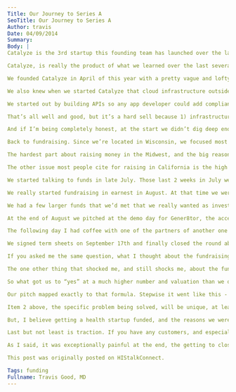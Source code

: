 ```yaml
---
Title: Our Journey to Series A
SeoTitle: Our Journey to Series A
Author: travis
Date: 04/09/2014
Summary: 
Body: |
Catalyze is the 3rd startup this founding team has launched over the last several years. The first, AccessMobile, ended up focused on global health with paying customers in Africa but without a truly scalable business model. The second startup, Share.MD, was focused on physician collaboration, profiles, education, and communications; we pitched at Health 2.0, had pilots at 3 academic centers and many, many discussions on Sand Hill Road in Palo Alto with “interested” investors before ultimately deciding that we were creating something that we weren’t positioned to distribute and solving a problem we weren’t passionate enough about.

Catalyze, is really the product of what we learned over the last several years in our previous startups and through a countless number of discussions with people in the industry. Yes, Catalyze is a new venture; but, we started it with the benefit of learnings from an infinite number of mistakes over the last few years. I wouldn’t call it a pivot, but it’s not a totally “new” idea either. Ironically, many of the things we are building and selling now are things that we wish we had with our previous startups. They are the cloud-based services that would have made it much faster and easier to launch those other startups. We saw this opportunity, and discussed it, over the last several years but didn’t pursue it until last spring.

We founded Catalyze in April of this year with a pretty vague and lofty goal - to simplify the process of building modern health technology. We knew the major challenges we’d personally encountered in building health apps, namely around cloud-based compliance/security and data (access, models, interfaces), were areas we were targeting. We basically set out to build the compliant infrastructure that we wish we had in our previous startups. And have tons of ideas for apps and solutions we want to build on our infrastructure in time.

We also knew when we started Catalyze that cloud infrastructure outside of healthcare had been created to provide specific tools for mobile and web developers, and those tools had been very successful; so we had good analogs and comparables (more on this later) when we started.

We started out by building APIs so any app developer could add compliant cloud services (users, authentication, access controls, file and custom object storage, structured patient data storage mapped to existing exchange standards, PHI-flagging) without touching a server or database. We currently provide developers with hosted infrastructure including end-to-end encryption, complete redundancy, dedicated encrypted logging (who accessed what and when and from what source), uptime monitoring, disaster recovery, archiving, and proactive correction of issues. And we provide all of this in an environment that has undergone a 3rd party HIPAA assessment, meaning we follow all aspects of HIPAA - technical, policy, and administrative. There are major differences between us and other compliant hosting providers, but that’s not the point of this post.

That’s all well and good, but it’s a hard sell because 1) infrastructure doesn’t demo well, 2) most investors outside of the bay area (at least the ones we talked to) don’t understand technology well enough to understand and appreciate different layers of infrastructure, and 3) health tech is a bit like a black box to a lot of investors once you say “no, we’re not an EMR” (this is pretty legitimate given the lack of good comparisons other than things like iTriage and maybe ZocDoc and HealthTap). Selling a platform, whether to investors or customers, is hard. It’s great if your successful but it’s a hard thing to sell when you’re getting started. Our experience with large funds was that the healthcare people mostly knew life sciences (meds and devices) and the technical people didn’t really know healthcare. This wasn’t universally true, but it seemed like a major challenge for health IT startups that don’t fit nicely in a predefined bucket. There are funds and firms that are focused on health IT, but there are lots of others that don’t have that experience yet.

And if I’m being completely honest, at the start we didn’t dig deep enough into the specifics of the solutions and apps we were enabling, so we didn’t have concrete or tangible apps in mind at the start. That’s changed a lot as we’ve discovered early enterprise customers are very interested in engagement, or more broadly digital engagement strategy, and the technology to accomplish that strategy. Digital patient or member engagement is at least a little more specific than just “health apps”. And from that specificity some very targeted admin functionality, data access and analytics capabilities, and dashboards fall out pretty fast; all of those things are much easier to demo and sell to customers and to investors.

Back to fundraising. Since we’re located in Wisconsin, we focused most of our investment efforts in the Midwest, and met probably every fund and angel group from Chicago to Minneapolis. We met and spoke with others, both large and small, in Nashville, Boston, Los Angeles, Austin, Florida, New York, Ohio, Nebraska, and Palo Alto. I don’t have the exact number of funds we talked to but it was probably 35-40, and at least that number of angel investors. I genuinely liked probably 95% of the investors I met. Even when saying “no” most of them were very courteous and thoughtful about it. Some investors knew almost nothing about healthcare, others knew a lot; but, I discovered that knowing healthcare wasn’t necessary to ask good questions and provide good feedback.

The hardest part about raising money in the Midwest, and the big reason I think it’s so much easier in Northern California, is the proximity and large amount of time required to meet with investors. In the bay area, you can easily do 6 or more meetings in a day, all with real funds that can write checks quickly. In the Midwest, we tried to package our days in places like Chicago but it’s still a pretty significant effort and eats a lot of time, especially when it comes to doing follow-up meetings.

The other issue most people cite for raising in California is the high valuations startups get there. This is a valid argument. Angelist has very nice visuals for valuations if you’re interested. In the end valuation wasn’t an issue for us but I know other founders in the Midwest that raised money on very low valuations. It’s almost a running joke in startup circles in the Midwest.

We started talking to funds in late July. Those last 2 weeks in July were mostly warm up, refining our pitch, learning where the holes were, and more importantly learning how to ask for and get a direct answer about investment. Investors can waste a lot of your time if you don’t just ask them directly if they want to invest or what they’d need to see to invest. Closing a pitch with “email me if you’re interested” doesn’t work. We just asked if they wanted to invest and, if they hedged or said they needed time, we asked when we would have an answer. If investors said no we simply asked why not. Getting a “no” with a reason is much more valuable than dragging out the conversation without an answer.

We really started fundraising in earnest in August. At that time we were targeting a seed round of $700, 000, and thought it would be smaller funds and angels filling it. We got commitments, but no term sheets, from a few angels and a smallish WI fund for about $500, 000 of the $700, 000 by the end of August. We pushed for term sheets but it just took a bit of time.

We had a few larger funds that we’d met that we really wanted as investors, and we targeted them with follow-up each time we got a new commitment from an investor. Those funds had all said “no” to us in August because we were too early stage. So we pestered them in a very nice way. We also updated those funds on product and revenue status whenever we had something we thought was material. We signed 2 new enterprise contracts at the end of August so those helped us a lot in engaging investors.

At the end of August we pitched at the demo day for Gener8tor, the accelerator program in which we participated. After the pitch, one of the larger funds we’d been targeting approached us and said they wanted to lead our round, but $700, 000 wasn’t enough for what we were trying to do and they’d like to raise that number to over $1 million; that was a conversation I’ll probably never forget and thankfully I already had a beer in my hand so I didn’t have to go far to celebrate.

The following day I had coffee with one of the partners of another one of the funds we wanted, and they also committed to leading a larger round. And a couple of days after that we got a call from a 3rd large, strategic fund that wanted to co-lead. In the end, we got the 3 funds to co-lead the round together and commit $2 million to our Series A. The funny part is, we started getting calls and emails immediately from funds that had previously said “no” but now wanted to invest. All of a sudden, miraculously almost, the barriers to investing had been lifted. It was a bit surreal saying “no” to investors asking to put in money, and to say no to increasing the size of our round. We really didn’t want to raise more money than we needed. A few of those conversations were painful because I’d grown to like the investors personally.

We signed term sheets on September 17th and finally closed the round about 8 weeks later. If you asked me in September, right around signing the term sheet, what I thought of the fundraising process, I would’ve said it’s exhausting but not so bad really. The people are nice and you learn a lot about how people interpret your message. We were happy with what we raised, the terms we raised it on, and the funds that invested.

If you asked me the same question, what I thought about the fundraising process, in the beginning of November, right before we closed the round, I would have told you fundraising was the absolute worst part of my experience in startups. The legal and administrative process, and document signing, and on and on and on was incredibly painful and distracting. It just dragged on, and there always seemed to be one more document to sign or person to track down or approval to get. On a bright note, the new Docusign interface is pretty sweet so that made using it every day a little less painful. Hopefully if we ever raise money again we’ll have more internal resources to spread the admin load around.

The one other thing that shocked me, and still shocks me, about the fundraising process is the cost of legal work to get to closing. Being well represented is essential in the process, but the amount of legal time, and cost, is substantial. By the time we paid both law firms, our own firm and the firm representing our investor syndicate, we could have paid a full time developer for a year. I like our attorneys and they were a huge help, but they certainly weren’t cheap.

So what got us to “yes” at a much higher number and valuation than we originally set out to raise? I think our investors, and I think all investors that invest in early stage, are betting on a formula. That formula is some variation of market size and opportunity, team to execute, and early traction. I think there are some intangibles in this as well, but by and large I think that’s the formula. If you need to fundraise, and not every startup does or should, then building messaging around that formula is extremely helpful. If you’ve seen any of the YCombinator demo day pitches, they pretty much all follow this formula.

Our pitch mapped exactly to that formula. Stepwise it went like this - 1) healthcare is broken and massive changes are coming, 2) a hole exists to help build the tools needed for those changes, 3) healthcare is a multi-trillion dollar industry, 4) we have an experienced team to fill the hole, and 5) we have customers already using us; my hope is that the actual pitch was more interesting than that but you could boil the message down to those points. I’m betting almost every health startup raising money has the same #1 and #3 above, probably with variations of the same values and charts; those seem to be a necessary part of the story but investors, almost every investor I talked to, already get those.

Item 2 above, the specific problem being solved, will be unique, at least somewhat unique, to each startup, and will need to be defendable when questioned. For us, the most effective way to explain and defend our specific problem was to make comparables to other successful hosted services and companies outside of healthcare. There aren’t any perfect analogs for us, but there has been a ton of activity in the API infrastructure industry over the last few years. And, from an investor perspective, a lot of the activity has been acquisition activity. So that helped us a lot to tell the story of what was missing in healthcare, and defending our #2 point above.

But, I believe getting a health startup funded, and the reasons we were successful in our fundraising efforts, are all about #4 and #5 - team and traction. You need a team and you need to show real interest and demand from the industry. Starting with our team. It helped us to know health and health IT well enough to answer a broad range of questions about the industry. We can go broad and deep when it comes to health. It also helped give us technical credibility to have commitments from technical people with brand name backgrounds and experience building production technology. We built our team to cover industry, enterprise sales, and technology - the three main areas we felt were required for success. And just like with selling, we pre-hired and got commitments before we got funding.

Last but not least is traction. If you have any customers, and especially if you have any real revenue, then you prove your #2, about the problem. You also prove #4, the team, because you are already selling. So customers are key. I realize it’s hard to build anything for free, which is largely why we took seed investment from an accelerator. That seed funding of $50, 000 enabled us to get a prototype and pre-sell a couple early enterprise pilots. That, I think, is what really got us funded.

As I said, it was exceptionally painful at the end, the getting to closing part, so I’m grateful for my friends and family that put up with my lack of being present and my constant grumpiness when present. We have a very long way to go from here but we’re happy with where we are. Funding, despite all the press and attention we give it, is not a great measure of success. Revenue and happy customers are the real metrics that count. And now we have real accountability on those metrics - a board, professional directors, monthly investor updates, and so on.

This post was originally posted on HIStalkConnect.

Tags: funding
Fullname: Travis Good, MD
---
```

